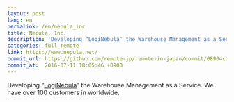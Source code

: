 ```yaml
---
layout: post
lang: en
permalink: /en/nepula_inc
title: Nepula, Inc.
description: 'Developing “LogiNebula” the Warehouse Management as a Service. We have over 100 customers in worldwide.'
categories: full_remote
link: https://www.nepula.net/
commit_url: https://github.com/remote-jp/remote-in-japan/commit/08904c2262df25da00271ffe43093ed861e6d679
commit_at:  2016-07-11 18:05:46 +0900
---
```


<p>Developing “<a href="https://loginebula.com">LogiNebula</a>” the Warehouse Management as a Service. We have over 100 customers in worldwide.</p>

